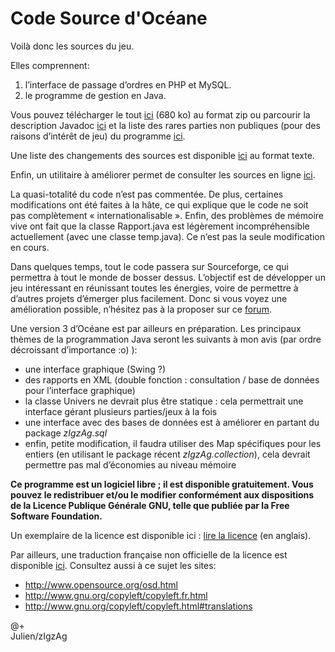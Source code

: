 # Code Source d'Océane

Voilà donc les sources du jeu.

Elles comprennent:
1. l’interface de passage d’ordres en PHP et MySQL.
2. le programme de gestion en Java.

Vous pouvez télécharger le tout [ici](sources.zip) (680 ko) au format zip ou parcourir la description Javadoc [ici](./javadoc/index.html) et la liste des rares parties non publiques (pour des raisons d’intérêt de jeu) du programme [ici](non_disponibles.htm).

Une liste des changements des sources est disponible [ici](changement.txt) au format texte.

Enfin, un utilitaire à améliorer permet de consulter les sources en ligne [ici](list.php3).

La quasi-totalité du code n’est pas commentée. De plus, certaines modifications ont été faites à la hâte, ce qui explique que le code ne soit pas complètement « internationalisable ». Enfin, des problèmes de mémoire vive ont fait que la classe Rapport.java est légèrement incompréhensible actuellement (avec une classe temp.java). Ce n’est pas la seule modification en cours.

Dans quelques temps, tout le code passera sur Sourceforge, ce qui permettra à tout le monde de bosser dessus. L’objectif est de développer un jeu intéressant en réunissant toutes les énergies, voire de permettre à d’autres projets d’émerger plus facilement. Donc si vous voyez une amélioration possible, n’hésitez pas à la proposer sur ce [forum](http://jeu.oceane.forum.free.fr/w-agora/index.php3?bn=forumso_progra).

Une version 3 d’Océane est par ailleurs en préparation. Les principaux thèmes de la programmation Java seront les suivants à mon avis (par ordre décroissant d’importance :o) ):

- une interface graphique (Swing ?)
- des rapports en XML (double fonction : consultation / base de données pour l’interface graphique)
- la classe Univers ne devrait plus être statique : cela permettrait une interface gérant plusieurs parties/jeux à la fois
- une interface avec des bases de données est à améliorer en partant du package _zIgzAg.sql_
- enfin, petite modification, il faudra utiliser des Map spécifiques pour les entiers (en utilisant le package récent _zIgzAg.collection_), cela devrait permettre pas mal d’économies au niveau mémoire

**Ce programme est un logiciel libre ; il est disponible gratuitement. Vous pouvez le redistribuer et/ou le modifier conformément aux dispositions de la Licence Publique Générale GNU, telle que publiée par la Free Software Foundation.**

Un exemplaire de la licence est disponible ici : [lire la licence](GNU_licence.htm) (en anglais).

Par ailleurs, une traduction française non officielle de la licence est disponible [ici](traduction_GPL.htm). Consultez aussi à ce sujet les sites:
- http://www.opensource.org/osd.html
- http://www.gnu.org/copyleft/copyleft.fr.html
- http://www.gnu.org/copyleft/copyleft.html#translations

@+  
Julien/zIgzAg
